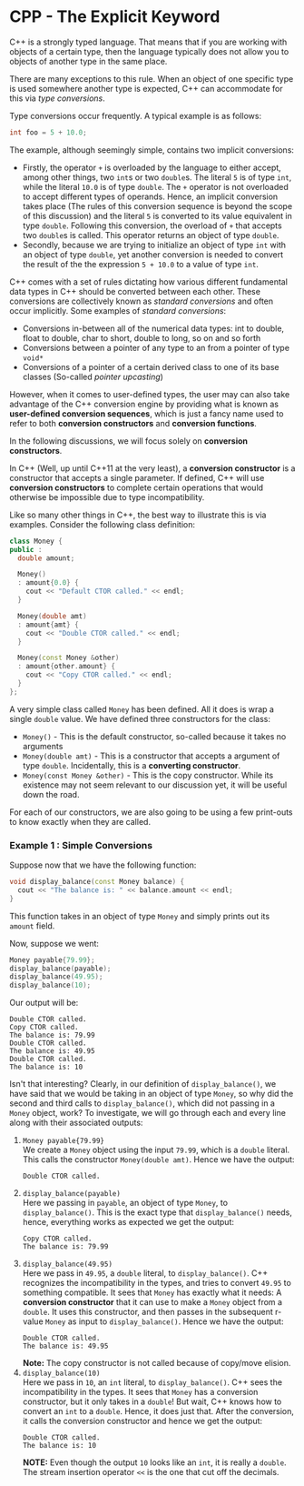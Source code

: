 # CPP - The Explicit Keyword

C++ is a strongly typed language. That means that if you are working with
objects of a certain type, then the language typically does not allow you to
objects of another type in the same place.

There are many exceptions to this rule. When an object of one specific type is
used somewhere another type is expected, C++ can accommodate for this via *type
conversions*.

Type conversions occur frequently. A typical example is as follows:
```cpp
int foo = 5 + 10.0;
```

The example, although seemingly simple, contains two implicit conversions:
* Firstly, the operator `+` is overloaded by the language to either accept,
  among other things, two `int`s or two `double`s. The literal `5` is of type
  `int`, while the literal `10.0` is of type `double`. The `+` operator is not
  overloaded to accept different types of operands. Hence, an implicit
  conversion takes place (The rules of this conversion sequence is beyond the
  scope of this discussion) and the literal `5` is converted to its value
  equivalent in type `double`. Following this conversion, the overload of `+`
  that accepts two `double`s is called. This operator returns an object of type
  `double`.
* Secondly, because we are trying to initialize an object of type `int` with an
  object of type `double`, yet another conversion is needed to convert the
  result of the the expression `5 + 10.0` to a value of type `int`.

C++ comes with a set of rules dictating how various different fundamental data
types in C++ should be converted between each other. These conversions are
collectively known as *standard conversions* and often occur implicitly.
Some examples of *standard conversions*:
* Conversions in-between all of the numerical data types: int to double, float
  to double, char to short, double to long, so on and so forth
* Conversions between a pointer of any type to an from a pointer of type
  `void*`
* Conversions of a pointer of a certain derived class to one of its base
  classes (So-called *pointer upcasting*)

However, when it comes to user-defined types, the user may can also take
advantage of the C++ conversion engine by providing what is known as
**user-defined conversion sequences**, which is just a fancy name used to refer
to both **conversion constructors** and **conversion functions**.

In the following discussions, we will focus solely on **conversion
constructors**.

In C++ (Well, up until C++11 at the very least), a **conversion constructor**
is a constructor that accepts a single parameter. If defined, C++ will use
**conversion constructors** to complete certain operations that would otherwise
be impossible due to type incompatibility.

Like so many other things in C++, the best way to illustrate this is via
examples. Consider the following class definition:

```cpp
class Money {
public :
  double amount;

  Money()
  : amount{0.0} {
    cout << "Default CTOR called." << endl;
  }

  Money(double amt)
  : amount{amt} {
    cout << "Double CTOR called." << endl;
  }

  Money(const Money &other)
  : amount{other.amount} {
    cout << "Copy CTOR called." << endl;
  }
};
```

A very simple class called `Money` has been defined. All it does is wrap a
single `double` value. We have defined three constructors for the class:
* `Money()` - This is the default constructor, so-called because it takes no
  arguments
* `Money(double amt)` - This is a constructor that accepts a argument of type
  `double`. Incidentally, this is a **converting constructor**.
* `Money(const Money &other)` - This is the copy constructor. While its
  existence may not seem relevant to our discussion yet, it will be useful down
  the road.

For each of our constructors, we are also going to be using a few print-outs to
know exactly when they are called.


### Example 1 : Simple Conversions

Suppose now that we have the following function:
```cpp
void display_balance(const Money balance) {
  cout << "The balance is: " << balance.amount << endl;
}
```

This function takes in an object of type `Money` and simply prints out its
`amount` field.

Now, suppose we went:
```cpp
Money payable{79.99};
display_balance(payable);
display_balance(49.95);
display_balance(10);
```
Our output will be:
```
Double CTOR called.
Copy CTOR called.
The balance is: 79.99
Double CTOR called.
The balance is: 49.95
Double CTOR called.
The balance is: 10
```

Isn't that interesting? Clearly, in our definition of `display_balance()`, we
have said that we would be taking in an object of type `Money`, so why did
the second and third calls to `display_balance()`, which did not passing in
a `Money` object, work? To investigate, we will go through each and every line
along with their associated outputs:

1. `Money payable{79.99}`  
   We create a `Money` object using the input `79.99`, which is a `double`
   literal. This calls the constructor `Money(double amt)`. Hence we have the
   output:  
   ```
   Double CTOR called.
   ```
2. `display_balance(payable)`  
   Here we passing in `payable`, an object of type `Money`, to
   `display_balance()`. This is the exact type that `display_balance()` needs,
   hence, everything works as expected we get the output:
   ```
   Copy CTOR called.
   The balance is: 79.99
   ```
3. `display_balance(49.95)`  
   Here we pass in `49.95`, a `double` literal, to `display_balance()`. C++
   recognizes the incompatibility in the types, and tries to convert `49.95` to
   something compatible. It sees that `Money` has exactly what it needs: A
   **conversion constructor** that it can use to make a `Money` object from
   a `double`. It uses this constructor, and then passes in the subsequent
   r-value `Money` as input to `display_balance()`. Hence we have the output:
   ```
   Double CTOR called.
   The balance is: 49.95
   ```
   **Note:** The copy constructor is not called because of copy/move elision.
4. `display_balance(10)`  
   Here we pass in `10`, an `int` literal, to `display_balance()`. C++ sees the
   incompatibility in the types. It sees that `Money` has a conversion
   constructor, but it only takes in a `double`! But wait, C++ knows how to
   convert an `int` to a `double`. Hence, it does just that. After the
   conversion, it calls the conversion constructor and hence we get the output:
   ```
   Double CTOR called.
   The balance is: 10
   ```
   **NOTE:** Even though the output `10` looks like an `int`, it is really a
   `double`. The stream insertion operator `<<` is the one that cut off the
   decimals.
